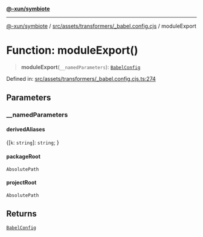[**@-xun/symbiote**](../../../../../README.md)

***

[@-xun/symbiote](../../../../../README.md) / [src/assets/transformers/\_babel.config.cjs](../README.md) / moduleExport

# Function: moduleExport()

> **moduleExport**(`__namedParameters`): [`BabelConfig`](../interfaces/BabelConfig.md)

Defined in: [src/assets/transformers/\_babel.config.cjs.ts:274](https://github.com/Xunnamius/symbiote/blob/b62abf3b41ef4fb16014d3e799397a1e70b68b47/src/assets/transformers/_babel.config.cjs.ts#L274)

## Parameters

### \_\_namedParameters

#### derivedAliases

\{[`k`: `string`]: `string`; \}

#### packageRoot

`AbsolutePath`

#### projectRoot

`AbsolutePath`

## Returns

[`BabelConfig`](../interfaces/BabelConfig.md)
